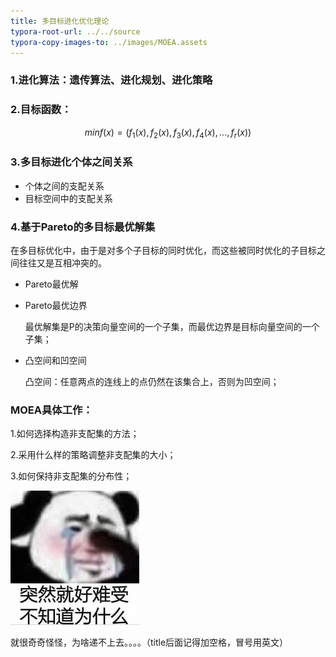 ```yaml
---
title: 多目标进化优化理论
typora-root-url: ../../source
typora-copy-images-to: ../images/MOEA.assets
---
```


### 1.进化算法：遗传算法、进化规划、进化策略

### 2.目标函数：

$$
min f(x)=(f_{1}(x),f_{2}(x),f_{3}(x),f_{4}(x),...,f_{r}(x))
$$

### 3.多目标进化个体之间关系

- 个体之间的支配关系
- 目标空间中的支配关系

### 4.基于Pareto的多目标最优解集

​	在多目标优化中，由于是对多个子目标的同时优化，而这些被同时优化的子目标之间往往又是互相冲突的。

- Pareto最优解

- Pareto最优边界

  最优解集是P的决策向量空间的一个子集，而最优边界是目标向量空间的一个子集；

- 凸空间和凹空间

  凸空间：任意两点的连线上的点仍然在该集合上，否则为凹空间；

### MOEA具体工作：

1.如何选择构造非支配集的方法；

2.采用什么样的策略调整非支配集的大小；

3.如何保持非支配集的分布性；

<img src="/images/MOEA.assets/IMG_2265.jpeg" alt="IMG_2265" style="zoom:50%;" />

就很奇奇怪怪，为啥递不上去。。。。（title后面记得加空格，冒号用英文）

